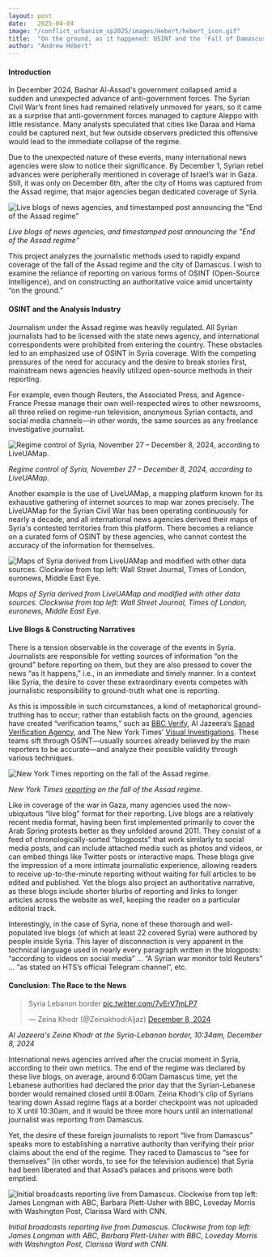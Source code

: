 ```yaml
---
layout: post
date:   2025-04-04
image: "/conflict_urbanism_sp2025/images/Hebert/hebert_icon.gif"
title:  "On the ground, as it happened: OSINT and the 'Fall of Damascus' "
author: "Andrew Hébert"
---
```

####  Introduction

In December 2024, Bashar Al-Assad's government collapsed amid a sudden and unexpected advance of anti-government forces. The Syrian Civil War’s front lines had remained relatively unmoved for years, so it came as a surprise that anti-government forces managed to capture Aleppo with little resistance. Many analysts speculated that cities like Daraa and Hama could be captured next, but few outside observers predicted this offensive would lead to the immediate collapse of the regime. 

Due to the unexpected nature of these events, many international news agencies were slow to notice their significance. By December 1, Syrian rebel advances were peripherally mentioned in coverage of Israel’s war in Gaza. Still, it was only on December 6th, after the city of Homs was captured from the Assad regime, that major agencies began dedicated coverage of Syria. 

![Live blogs of news agencies, and timestamped post announcing the "End of the Assad regime"](/conflict_urbanism_sp2025/images/Hebert/hebert_timeline1.png)

*Live blogs of news agencies, and timestamped post announcing the "End of the Assad regime"*

This project analyzes the journalistic methods used to rapidly expand coverage of the fall of the Assad regime and the city of Damascus. I wish to examine the reliance of reporting on various forms of OSINT (Open-Source Intelligence), and on constructing an authoritative voice amid uncertainty “on the ground.”


#### OSINT and the Analysis Industry

Journalism under the Assad regime was heavily regulated. All Syrian journalists had to be licensed with the state news agency, and international correspondents were prohibited from entering the country. These obstacles led to an emphasized use of OSINT in Syria coverage. With the competing pressures of the need for accuracy and the desire to break stories first, mainstream news agencies heavily utilized open-source methods in their reporting.  

For example, even though Reuters, the Associated Press, and Agence-France Presse manage their own well-respected wires to other newsrooms, all three relied on regime-run television, anonymous Syrian contacts, and social media channels—in other words, the same sources as any freelance investigative journalist.

![Regime control of Syria, November 27 – December 8, 2024, according to LiveUAMap.](/conflict_urbanism_sp2025/images/Hebert/hebert_LiveUAMap.gif)

*Regime control of Syria, November 27 – December 8, 2024, according to LiveUAMap.*

Another example is the use of LiveUAMap, a mapping platform known for its exhaustive gathering of internet sources to map war zones precisely. The LiveUAMap for the Syrian Civil War has been operating continuously for nearly a decade, and all international news agencies derived their maps of Syria's contested territories from this platform. There becomes a reliance on a curated form of OSINT by these agencies, who cannot contest the accuracy of the information for themselves. 

![Maps of Syria derived from LiveUAMap and modified with other data sources. Clockwise from top left: Wall Street Journal, Times of London, euronews, Middle East Eye.](/conflict_urbanism_sp2025/images/Hebert/hebert_maps2.png)

*Maps of Syria derived from LiveUAMap and modified with other data sources. Clockwise from top left: Wall Street Journal, Times of London, euronews, Middle East Eye.*


#### Live Blogs & Constructing Narratives

There is a tension observable in the coverage of the events in Syria. Journalists are responsible for vetting sources of information “on the ground” before reporting on them, but they are also pressed to cover the news “as it happens,” i.e., in an immediate and timely manner. In a context like Syria, the desire to cover these extraordinary events competes with journalistic responsibility to ground-truth what one is reporting.

As this is impossible in such circumstances, a kind of metaphorical ground-truthing has to occur; rather than establish facts on the ground, agencies have created “verification teams,” such as [BBC Verify](https://www.bbc.com/news/live/cwy8xzxe0w7t?post=asset%3A80869ce5-5134-4317-a97e-9a5e22300fc8#post), Al Jazeera’s [Sanad Verification Agency](https://x.com/AJSanad), and The New York Times’ [Visual Investigations](https://www.nytimes.com/spotlight/visual-investigations/). These teams sift through OSINT—usually sources already believed by the main reporters to be accurate—and analyze their possible validity through various techniques. 

![New York Times reporting on the fall of the Assad regime.](/conflict_urbanism_sp2025/images/Hebert/hebert_nyt.png)

*New York Times [reporting](https://www.nytimes.com/live/2024/12/07/world/syria-war-damascus/f96f7c20-411d-5dd8-9da8-2e18bbcb31bf?smid=url-share) on the fall of the Assad regime.*

Like in coverage of the war in Gaza, many agencies used the now-ubiquitous “live blog” format for their reporting. Live blogs are a relatively recent media format, having been first implemented primarily to cover the Arab Spring protests better as they unfolded around 2011. They consist of a feed of chronologically-sorted “blogposts” that work similarly to social media posts, and can include attached media such as photos and videos, or can embed things like Twitter posts or interactive maps. These blogs give the impression of a more intimate journalistic experience, allowing readers to receive up-to-the-minute reporting without waiting for full articles to be edited and published. Yet the blogs also project an authoritative narrative, as these blogs include shorter blurbs of reporting and links to longer articles across the website as well, keeping the reader on a particular editorial track.

Interestingly, in the case of Syria, none of these thorough and well-populated live blogs (of which at least 22 covered Syria) were authored by people inside Syria. This layer of disconnection is very apparent in the technical language used in nearly every paragraph written in the blogposts: “according to videos on social media” … “A Syrian war monitor told Reuters” … “as stated on HTS’s official Telegram channel”, etc. 

#### Conclusion: The Race to the News

<blockquote class="twitter-tweet" data-media-max-width="560"><p lang="en" dir="ltr">Syria Lebanon border <a href="https://t.co/7vErV7mLP7">pic.twitter.com/7vErV7mLP7</a></p>&mdash; Zeina Khodr (@ZeinakhodrAljaz) <a href="https://twitter.com/ZeinakhodrAljaz/status/1865661225545425343?ref_src=twsrc%5Etfw">December 8, 2024</a></blockquote> <script async src="https://platform.twitter.com/widgets.js" charset="utf-8"></script> 

*Al Jazeera's Zeina Khodr at the Syria-Lebanon border, 10:34am, December 8, 2024*

International news agencies arrived after the crucial moment in Syria, according to their own metrics. The end of the regime was declared by these live blogs, on average, around 6:00am Damascus time, yet the Lebanese authorities had declared the prior day that the Syrian-Lebanese border would remained closed until 8:00am. Zeina Khodr’s clip of Syrians tearing down Assad regime flags at a border checkpoint was not uploaded to X until 10:30am, and it would be three more hours until an international journalist was reporting from Damascus. 

Yet, the desire of these foreign journalists to report “live from Damascus” speaks more to establishing a narrative authority than verifying their prior claims about the end of the regime. They raced to Damascus to “see for themselves” (in other words, to see for the television audience) that Syria had been liberated and that Assad’s palaces and prisons were both emptied.

![Initial broadcasts reporting live from Damascus. Clockwise from top left: James Longman  with ABC, Barbara Plett-Usher with BBC, Loveday Morris with Washington Post, Clarissa Ward with CNN.](/conflict_urbanism_sp2025/images/Hebert/hebert_reporters.png)

*Initial broadcasts reporting live from Damascus. Clockwise from top left: James Longman  with ABC, Barbara Plett-Usher with BBC, Loveday Morris with Washington Post, Clarissa Ward with CNN.*